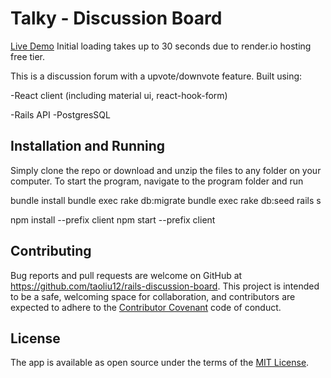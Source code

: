 # Talky - Discussion Board

[Live Demo](https://talky.onrender.com/) Initial loading takes up to 30 seconds due to render.io hosting free tier.

This is a discussion forum with a upvote/downvote feature. Built using:

-React client (including material ui, react-hook-form)

-Rails API -PostgresSQL


## Installation and Running

Simply clone the repo or download and unzip the files to any folder on your computer. To start the program, navigate to the program folder and run

bundle install
bundle exec rake db:migrate 
bundle exec rake db:seed
rails s

npm install --prefix client
npm start --prefix client

## Contributing

Bug reports and pull requests are welcome on GitHub at https://github.com/taoliu12/rails-discussion-board. This project is intended to be a safe, welcoming space for collaboration, and contributors are expected to adhere to the [Contributor Covenant](http://contributor-covenant.org) code of conduct.

## License

The app is available as open source under the terms of the [MIT License](https://opensource.org/licenses/MIT).

